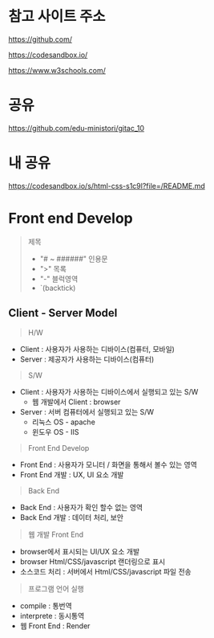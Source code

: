 # 참고 사이트 주소

https://github.com/

https://codesandbox.io/

https://www.w3schools.com/

# 공유

https://github.com/edu-ministori/gitac_10

# 내 공유

https://codesandbox.io/s/html-css-s1c9l?file=/README.md

# Front end Develop

> 제목
>
> - "# ~ ######"
>   인용문
> - ">"
>   목록
> - "-"
>   블럭영역
> - `(backtick)

## Client - Server Model

> H/W

- Client : 사용자가 사용하는 디바이스(컴퓨터, 모바일)
- Server : 제공자가 사용하는 디바이스(컴퓨터)

> S/W

- Client : 사용자가 사용하는 디바이스에서 실행되고 있는 S/W
  - 웹 개발에서 Client : browser
- Server : 서버 컴퓨터에서 실행되고 있는 S/W
  - 리눅스 OS - apache
  - 윈도우 OS - IIS

> Front End Develop

- Front End : 사용자가 모니터 / 화면을 통해서 볼수 있는 영역
- Front End 개발 : UX, UI 요소 개발

> Back End

- Back End : 사용자가 확인 할수 없는 영역
- Back End 개발 : 데이터 처리, 보안

> 웹 개발 Front End

- browser에서 표시되는 UI/UX 요소 개발
- browser Html/CSS/javascript 랜더링으로 표시
- 소스코드 처리 : 서버에서 Html/CSS/javascript 파일 전송

> 프로그램 언어 실행

- compile : 통번역
- interprete : 동시통역
- 웹 Front End : Render
